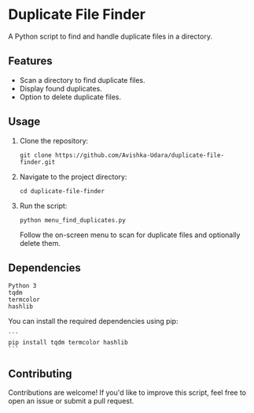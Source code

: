 # Duplicate File Finder

A Python script to find and handle duplicate files in a directory.

## Features

- Scan a directory to find duplicate files.
- Display found duplicates.
- Option to delete duplicate files.

## Usage

1. Clone the repository:

   ```
   git clone https://github.com/Avishka-Udara/duplicate-file-finder.git
    ```

2. Navigate to the project directory:


    ```
    cd duplicate-file-finder
    ```

3. Run the script:

    ```
    python menu_find_duplicates.py
    ```
    
    Follow the on-screen menu to scan for duplicate files and optionally delete them.

## Dependencies
    Python 3
    tqdm
    termcolor
    hashlib

You can install the required dependencies using pip:

    ```
    pip install tqdm termcolor hashlib
    ```

    
## Contributing

Contributions are welcome! If you'd like to improve this script, feel free to open an issue or submit a pull request.
